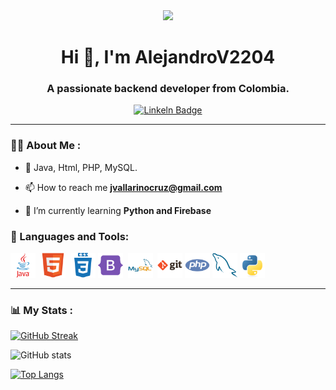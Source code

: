 <div id="header" align="center">
    <img src="https://media.giphy.com/media/zgduo4kWRRDVK/giphy.gif" width="200" />
    <h1 align="center">Hi 👋, I'm AlejandroV2204</h1>
    <h3 align="center">A passionate backend developer from Colombia.</h3>
</div>


<div id="badges" align="center">
    <a href="https://www.linkedin.com/in/john-alejandro-vallarino-cruz-10a52521a/" target="_blank">
        <img src="https://img.shields.io/twitter/url?color=red&label=Linkendin%3A%20John%20Vallarino&logo=linkedin&logoColor=blue&style=social&url=https%3A%2F%2Fwww.linkedin.com%2Fin%2Fjohn-alejandro-vallarino-cruz-10a52521a%2F"
            alt="Linkeln Badge" />
    </a>
</div>

---

### 👨‍💻 About Me :

- 💬 Java, Html, PHP, MySQL.

- 📫 How to reach me **jvallarinocruz@gmail.com**

- 🌱 I’m currently learning **Python and Firebase**


<div align="left">
    <h3>🔨 Languages and Tools:</h3>
    <div>
        <img src="https://github.com/devicons/devicon/blob/master/icons/java/java-original-wordmark.svg" title="HTML5" alt="HTML" width="40" height="40"/>&nbsp;
        <img src="https://github.com/devicons/devicon/blob/master/icons/html5/html5-original.svg" title="HTML5" alt="HTML" width="40" height="40"/>&nbsp;
        <img src="https://github.com/devicons/devicon/blob/master/icons/css3/css3-plain-wordmark.svg"  title="CSS3" alt="CSS" width="40">
        <img src="https://github.com/devicons/devicon/blob/master/icons/bootstrap/bootstrap-plain.svg" title="Bootstrap" alt="Bootstrap" width="40" height="40"/>&nbsp;
        <img src="https://github.com/devicons/devicon/blob/master/icons/mysql/mysql-original-wordmark.svg" title="MySQL"  alt="MySQL" width="40" height="40"/>&nbsp;
        <img src="https://github.com/devicons/devicon/blob/master/icons/git/git-original-wordmark.svg" title="Git" **alt="Git" width="40" height="40"/>
        <img src="https://github.com/devicons/devicon/blob/master/icons/php/php-plain.svg" title="PHP" **alt="Git" width="40" height="40"/>
        <img src="https://github.com/devicons/devicon/blob/master/icons/mysql/mysql-plain.svg" title="MySQL" **alt="Git" width="40" height="40"/>
        <img src="https://github.com/devicons/devicon/blob/master/icons/python/python-original.svg" title="Python" **alt="Git" width="40" height="40"/>
      </div>
</div>

---

### 📊 My Stats :

[![GitHub Streak](http://github-readme-streak-stats.herokuapp.com?user=YouDevs&theme=onedark)](https://git.io/streak-stats)

![GitHub stats](https://github-readme-stats.vercel.app/api?username=YouDevs&show_icons=true&theme=radical)

[![Top Langs](https://github-readme-stats.vercel.app/api/top-langs/?username=YouDevs&theme=tokyonight)](https://github.com/anuraghazra/github-readme-stats)
